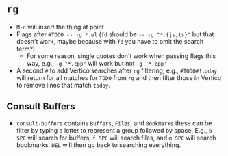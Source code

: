# `rg`

- `M-n` will insert the thing at point
- Flags after `#TODO -- -g *.el` (`fd` should be `-- -g "*.{js,ts}"` but that doesn't work, maybe because with `fd` you have to omit the search term?)
    - For some reason, single quotes don't work when passing flags this way, e.g., `-g "*.cpp"` will work but not `-g '*.cpp'`
- A second `#` to add Vertico searches after `rg` filtering, e.g., `#TODO#!today` will return for all matches for `TODO` from `rg` and then filter those in Vertico to remove lines that match `today`.

## Consult Buffers

- `consult-buffers` contains `Buffers`, `Files`, and `Bookmarks` these can be filter by typing a letter to represent a group followed by space. E.g., `b SPC` will search for buffers, `f SPC` will search files, and `m SPC` will search bookmarks. `DEL` will then go back to searching everything.

